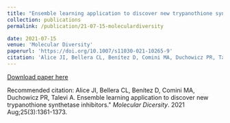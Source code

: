 ```yaml
---
title: "Ensemble learning application to discover new trypanothione synthetase inhibitors"
collection: publications
permalink: /publication/21-07-15-moleculardiversity

date: 2021-07-15
venue: 'Molecular Diversity'
paperurl: 'https://doi.org/10.1007/s11030-021-10265-9'
citation: 'Alice JI, Bellera CL, Benítez D, Comini MA, Duchowicz PR, Talevi A. Ensemble learning application to discover new trypanothione synthetase inhibitors.&quot; <i>Molecular Dicersity</i>. 2021 Aug;25(3):1361-1373.'
---
```



[Download paper here](https://doi.org/10.1007/s11030-021-10265-9)

Recommended citation: Alice JI, Bellera CL, Benítez D, Comini MA, Duchowicz PR, Talevi A. Ensemble learning application to discover new trypanothione synthetase inhibitors.&quot; <i>Molecular Dicersity</i>. 2021 Aug;25(3):1361-1373.
